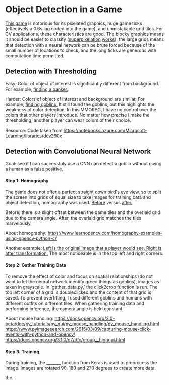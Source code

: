 # Object Detection in a Game
[This game](https://gyazo.com/306bc6cd46cf6b059c5ca289b07664d6) is notorious for its pixelated graphics, huge game ticks (effectively a 0.6s lag coded into the game), and unmistakable grid tiles. For CV applications, these characteristics are good. The blocky graphics means it should be easier to classify ([superpixelation](http://ttic.uchicago.edu/~xren/research/superpixel/) [works](http://ttic.uchicago.edu/~xren/research/superpixel/)), the large grids means that detection with a neural network can be brute forced because of the small number of locations to check, and the long ticks are generous with computation time permitted. 

## Detection with Thresholding
Easy: Color of object of interest is significantly different from background. For example, [finding a banker.](https://gyazo.com/e58b13e7b5f8e94029eaf9d0a1f9a8ee)

Harder: Colors of object of interest and background are similar. For example, [finding goblins.](https://gyazo.com/33ac61fe3f647bdde9bddaa6c0398c45)
It still found the goblins, but this highlights the weakness of color detection. In this MMORPG, I have no control over the colors that other players introduce. No matter how precise I make the thresholding, another player can wear colors of their choice.

Resource: Code taken from https://notebooks.azure.com/Microsoft-Learning/libraries/dev290x

## Detection with Convolutional Neural Network 
Goal: see if I can successfuly use a CNN can detect a goblin without giving a human as a false positive. 


#### Step 1: Homography
The game does not offer a perfect straight down bird's eye view, so to split the screen into grids of equal size to take images for training data and object detection, homography was used. 
[Before](https://gyazo.com/73be4f3a2bcf759497c6ace0cc6f6616) versus [after.](https://gyazo.com/417e2edead71a2526dd30d0d56e6843b)

Before, there is a slight offset between the game tiles and the overlaid grid due to the camera angle.
After, the overlaid grid matches the tiles marvelously. 

About homography: https://www.learnopencv.com/homography-examples-using-opencv-python-c/

Another example:
[Left is the original image that a player would see. Right is after transformation.](https://gyazo.com/3b5bd74e1d315635736e81d6835e2303) The most noticeable is in the top left and right corners.

#### Step 2: Gather Training Data
To remove the effect of color and focus on spatial relationships (do not want to let the neural network identify green things as goblins), images as taken in grayscale. In 'gather_data.py,' the click2crop function is run. The top left corner of a grid is doubleclicked and the content of that grid is saved. 
To prevent overfitting, I used different goblins and humans with different outfits on different tiles. 
When gathering training data and performing inference, the camera angle is held constant. 

About mouse handling: 
https://docs.opencv.org/3.0-beta/doc/py_tutorials/py_gui/py_mouse_handling/py_mouse_handling.html
https://www.pyimagesearch.com/2015/03/09/capturing-mouse-click-events-with-python-and-opencv/
https://docs.opencv.org/3.1.0/d7/dfc/group__highgui.html


#### Step 3: Training

During training, the _______ function from Keras is used to preprocess the image. Images are rotated 90, 180 and 270 degrees to create more  data.

tbc...
